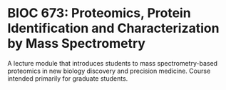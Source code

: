 # BIOC 673: Proteomics, Protein Identification and Characterization by Mass Spectrometry

A lecture module that introduces students to mass spectrometry-based proteomics in new biology discovery and precision medicine. Course intended primarily for graduate students.